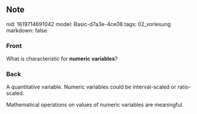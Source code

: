 ## Note
nid: 1619714691042
model: Basic-d7a3e-4ce08
tags: 02_vorlesung
markdown: false

### Front
What is characteristic for <b>numeric variables</b>?

### Back
A quantitative variable. Numeric variables could be interval-scaled
or ratio-scaled.
<div>
  Mathematical operations on values of numeric variables are
  meaningful.
</div>
